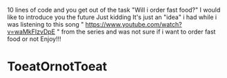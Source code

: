 10 lines of code and you get out of the task "Will i order fast food?"
I would like to introduce you the future 
Just kidding 
It's just an "idea" i had  while i was listening to this song " https://www.youtube.com/watch?v=waMkFIzvDpE " from the series and was not sure if i want to order fast food or not
Enjoy!!!
# ToeatOrnotToeat
